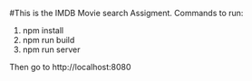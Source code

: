 #This is the IMDB Movie search Assigment.
Commands to run:

1. npm install
2. npm run build
3. npm run server

Then go to http://localhost:8080
